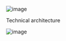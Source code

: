 
![image](https://user-images.githubusercontent.com/11057966/187197885-eaa8798b-7267-47de-909c-3282cfea7d33.png)


Technical architecture

![image](https://user-images.githubusercontent.com/11057966/187872439-695e9d02-e3bf-4d44-badf-b4b2f1065d54.png)



